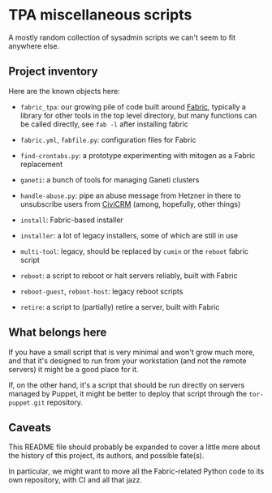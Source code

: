 # TPA miscellaneous scripts

A mostly random collection of sysadmin scripts we can't seem to fit
anywhere else.

## Project inventory

Here are the known objects here:

 * `fabric_tpa`: our growing pile of code built around [Fabric](https://www.fabfile.org/),
   typically a library for other tools in the top level directory, but
   many functions can be called directly, see `fab -l` after
   installing fabric

 * `fabric.yml`, `fabfile.py`: configuration files for Fabric

 * `find-crontabs.py`: a prototype experimenting with mitogen as a
   Fabric replacement

 * `ganeti`: a bunch of tools for managing Ganeti clusters

 * `handle-abuse.py`: pipe an abuse message from Hetzner in there to
   unsubscribe users from [CiviCRM](https://crm.torproject.org) (among, hopefully, other things)

 * `install`: Fabric-based installer

 * `installer`: a lot of legacy installers, some of which are still in
   use

 * `multi-tool`: legacy, should be replaced by `cumin` or the `reboot`
   fabric script

 * `reboot`: a script to reboot or halt servers reliably, built with
   Fabric

 * `reboot-guest`, `reboot-host`: legacy reboot scripts

 * `retire`: a script to (partially) retire a server, built with
   Fabric

## What belongs here

If you have a small script that is very minimal and won't grow much
more, and that it's designed to run from your workstation (and not the
remote servers) it might be a good place for it.

If, on the other hand, it's a script that should be run directly on
servers managed by Puppet, it might be better to deploy that script
through the `tor-puppet.git` repository.

## Caveats

This README file should probably be expanded to cover a little more
about the history of this project, its authors, and possible fate(s).

In particular, we might want to move all the Fabric-related Python
code to its own repository, with CI and all that jazz.
